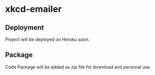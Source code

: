 # xkcd-emailer

## Deployment

Project will be deployed on Heroku soon.

## Package

Code Package will be added as zip file for download and personal use
